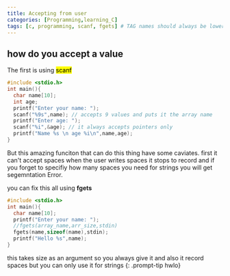 ```yaml
---
title: Accepting from user
categories: [Programming,learning_C]
tags: [c, programming, scanf, fgets] # TAG names should always be lowercase
---
```


## how do you accept a value

The first is using <mark>scanf</mark>
```c
#include <stdio.h>
int main(){
  char name[10];
  int age;
  printf("Enter your name: ");
  scanf("%9s",name); // accepts 9 values and puts it the array name
  printf("Enter age: ");
  scanf("%i",&age); // it always accepts pointers only
  printf("Name %s \n age %i\n",name,age);
}

```

But this amazing funciton that can do this thing have some caviates.
first it can't accept spaces when the user writes spaces it stops to record
and if you forget to specifiy how many spaces you need for strings you will get segemntation Error.

you can fix this all using **fgets**

```c
#include <stdio.h>
int main(){
  char name[10];
  printf("Enter your name: ");
  //fgets(array_name,arr_size,stdin)
  fgets(name,sizeof(name),stdin); 
  printf("Hello %s",name);
}

```
this takes size as an argument so you always give it and also it record spaces
but you can only use it for strings 
{: .prompt-tip hwlo}

